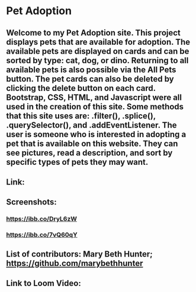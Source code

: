 # Pet Adoption

## Welcome to my Pet Adoption site. This project displays pets that are available for adoption. The available pets are displayed on cards and can be sorted by type: cat, dog, or dino. Returning to all available pets is also possible via the All Pets button. The pet cards can also be deleted by clicking the delete button on each card. Bootstrap, CSS, HTML, and Javascript were all used in the creation of this site. Some methods that this site uses are: .filter(), .splice(), .querySelector(), and .addEventListener. The user is someone who is interested in adopting a pet that is available on this website. They can see pictures, read a description, and sort by specific types of pets they may want.

## Link: 

## Screenshots:

### https://ibb.co/DryL6zW
### https://ibb.co/7vQ60qY


## List of contributors: Mary Beth Hunter; https://github.com/marybethhunter

## Link to Loom Video:
